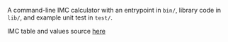 A command-line IMC calculator with an entrypoint in `bin/`, library code
in `lib/`, and example unit test in `test/`.

IMC table and values source [here](https://www.calculoimc.com.br/tabela-de-imc/)
